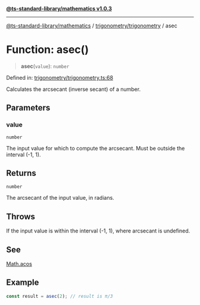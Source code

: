 [**@ts-standard-library/mathematics v1.0.3**](../../../README.md)

***

[@ts-standard-library/mathematics](../../../README.md) / [trigonometry/trigonometry](../README.md) / asec

# Function: asec()

> **asec**(`value`): `number`

Defined in: [trigonometry/trigonometry.ts:68](https://github.com/gabaudette/ts-stdlib/blob/be448e6a9d9c20c6c2f27f6550ce4e65fc8c9b89/packages/mathematics/src/trigonometry/trigonometry.ts#L68)

Calculates the arcsecant (inverse secant) of a number.

## Parameters

### value

`number`

The input value for which to compute the arcsecant. Must be outside the interval (-1, 1).

## Returns

`number`

The arcsecant of the input value, in radians.

## Throws

If the input value is within the interval (-1, 1), where arcsecant is undefined.

## See

[Math.acos](https://developer.mozilla.org/en-US/docs/Web/JavaScript/Reference/Global_Objects/Math/acos)

## Example

```typescript
const result = asec(2); // result is π/3
```
